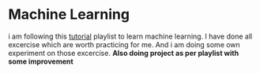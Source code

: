 # Machine Learning
i am following this [tutorial](https://www.youtube.com/playlist?list=PLeo1K3hjS3uvCeTYTeyfe0-rN5r8zn9rw) playlist to learn machine learning.
I have done all excercise which are worth practicing for me. And i am doing some own experiment on those excercise.
**Also doing project as per playlist with some improvement**
